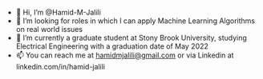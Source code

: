 - 👋 Hi, I’m @Hamid-M-Jalili
- 👀 I’m looking for roles in which I can apply Machine Learning Algorithms on real world issues
- 🌱 I’m currently a graduate student at Stony Brook University, studying Electrical Engineering with a graduation date of May 2022 
- 📫 You can reach me at hamidmjalili@gmail.com or via Linkedin at linkedin.com/in/hamid-jalili   

<!---
Hamid-M-Jalili/Hamid-M-Jalili is a ✨ special ✨ repository because its `README.md` (this file) appears on your GitHub profile.
You can click the Preview link to take a look at your changes.
--->
